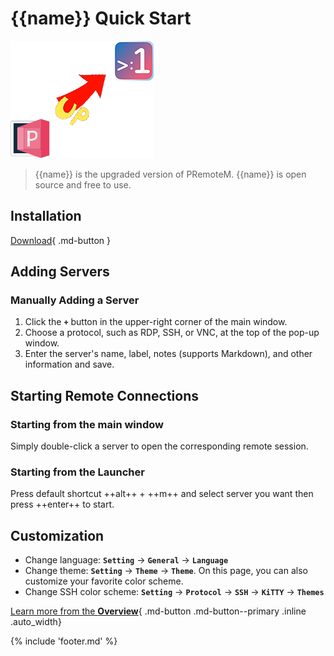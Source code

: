 # {{name}} Quick Start

![logo](img/p2o.png)

> {{name}} is the upgraded version of PRemoteM.
> {{name}} is open source and free to use.

## Installation

[Download](../download.md){ .md-button }

## Adding Servers

### Manually Adding a Server

1. Click the **`+`** button in the upper-right corner of the main window.
2. Choose a protocol, such as RDP, SSH, or VNC, at the top of the pop-up window.
3. Enter the server's name, label, notes (supports Markdown), and other information and save.

## Starting Remote Connections

### Starting from the main window

Simply double-click a server to open the corresponding remote session.
### Starting from the Launcher

Press default shortcut ++alt++ + ++m++ and select server you want then press ++enter++ to start.
## Customization

- Change language: **`Setting`** -> **`General`** -> **`Language`**
- Change theme: **`Setting`** -> **`Theme`** -> **`Theme`**. On this page, you can also customize your favorite color scheme.
- Change SSH color scheme: **`Setting`** -> **`Protocol`** -> **`SSH`** -> **`KiTTY`** -> **`Themes`**

[Learn more from the **Overview**](./overview.md){ .md-button .md-button--primary .inline .auto_width}

{% include 'footer.md' %}
